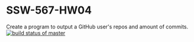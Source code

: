 # SSW-567-HW04
Create a program to output a GitHub user's repos and amount of commits.
[![build status of master](https://travis-ci.org/RedRoach51/SSW-567-HW04.svg?branch=HW05a_Mocking)](https://travis-ci.org/RedRoach51/SSW-567-HW04)
